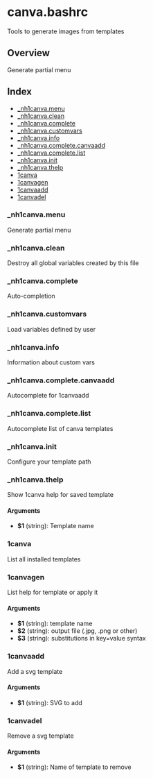# canva.bashrc

Tools to generate images from templates

## Overview

Generate partial menu

## Index

* [_nh1canva.menu](#_nh1canvamenu)
* [_nh1canva.clean](#_nh1canvaclean)
* [_nh1canva.complete](#_nh1canvacomplete)
* [_nh1canva.customvars](#_nh1canvacustomvars)
* [_nh1canva.info](#_nh1canvainfo)
* [_nh1canva.complete.canvaadd](#_nh1canvacompletecanvaadd)
* [_nh1canva.complete.list](#_nh1canvacompletelist)
* [_nh1canva.init](#_nh1canvainit)
* [_nh1canva.thelp](#_nh1canvathelp)
* [1canva](#1canva)
* [1canvagen](#1canvagen)
* [1canvaadd](#1canvaadd)
* [1canvadel](#1canvadel)

### _nh1canva.menu

Generate partial menu

### _nh1canva.clean

Destroy all global variables created by this file

### _nh1canva.complete

Auto-completion

### _nh1canva.customvars

Load variables defined by user

### _nh1canva.info

Information about custom vars

### _nh1canva.complete.canvaadd

Autocomplete for 1canvaadd

### _nh1canva.complete.list

Autocomplete list of canva templates

### _nh1canva.init

Configure your template path

### _nh1canva.thelp

Show 1canva help for saved template

#### Arguments

* **$1** (string): Template name

### 1canva

List all installed templates

### 1canvagen

List help for template or apply it

#### Arguments

* **$1** (string): template name
* **$2** (string): output file (.jpg, .png or other)
* **$3** (string): substitutions in key=value syntax

### 1canvaadd

Add a svg template

#### Arguments

* **$1** (string): SVG to add

### 1canvadel

Remove a svg template

#### Arguments

* **$1** (string): Name of template to remove

